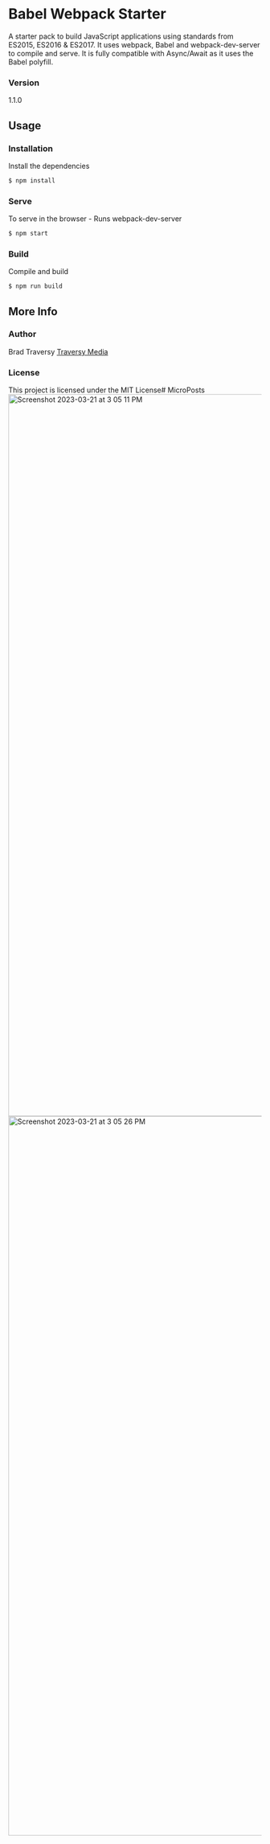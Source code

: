 # Babel Webpack Starter

A starter pack to build JavaScript applications using standards from ES2015, ES2016 & ES2017. It uses webpack, Babel and webpack-dev-server to compile and serve. It is fully compatible with Async/Await as it uses the Babel polyfill.

### Version
1.1.0

## Usage

### Installation

Install the dependencies

```sh
$ npm install
```

### Serve
To serve in the browser  - Runs webpack-dev-server

```sh
$ npm start
```

### Build
Compile and build

```sh
$ npm run build
```

## More Info

### Author

Brad Traversy
[Traversy Media](http://www.traversymedia.com)

### License

This project is licensed under the MIT License# MicroPosts
<img width="1437" alt="Screenshot 2023-03-21 at 3 05 11 PM" src="https://user-images.githubusercontent.com/105142060/226715249-8e468825-c7cc-49d4-bb33-d10cfa77253a.png">
<img width="1432" alt="Screenshot 2023-03-21 at 3 05 26 PM" src="https://user-images.githubusercontent.com/105142060/226715293-48e9e249-993a-43c9-a179-f6b0cdfa7d2b.png">

